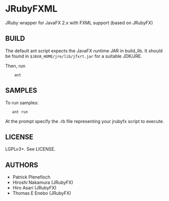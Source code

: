 JRubyFXML
=======
JRuby wrapper for JavaFX 2.x with FXML support (based on JRubyFX)

BUILD
-----
The default ant script expects the JavaFX runtime JAR in build_lib.
It should be found in `$JAVA_HOME/jre/lib/jfxrt.jar` for a suitable
JDK/JRE.

Then, run

```text
    ant
```

SAMPLES
-------

To run samples:

```text
   ant run
```
At the prompt specify the .rb file representing your jrubyfx script to execute.

LICENSE
-------
LGPLv3+. See LICENSE.

AUTHORS
-------
- Patrick Plenefisch
- Hiroshi Nakamura (JRubyFX)
- Hiro Asari (JRubyFX)
- Thomas E Enebo (JRubyFX)

